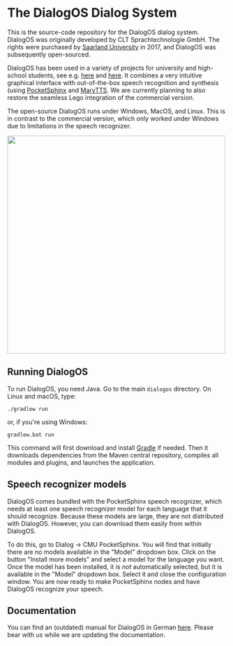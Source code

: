# The DialogOS Dialog System

This is the source-code repository for the DialogOS dialog system. DialogOS was originally developed by CLT Sprachtechnologie GmbH. The rights were purchased by [Saarland University](https://www.uni-saarland.de/) in 2017, and DialogOS was subsequently open-sourced.

DialogOS has been used in a variety of projects for university and high-school students, see e.g. [here](http://www.debacher.de/wiki/DialogOS) and [here](http://www.coli.uni-saarland.de/courses/lego-04/). It combines a very intuitive graphical interface with out-of-the-box speech recognition and synthesis (using [PocketSphinx](https://github.com/cmusphinx/pocketsphinx) and [MaryTTS](http://mary.dfki.de/). We are currently planning to also restore the seamless Lego integration of the commercial version.

The open-source DialogOS runs under Windows, MacOS, and Linux. This is in contrast to the commercial version, which only worked under Windows due to limitations in the speech recognizer.

<img src="http://deacademic.com/pictures/dewiki/68/DialogOS.jpg" width="500" />


## Running DialogOS

To run DialogOS, you need Java. Go to the main `dialogos` directory. On Linux and macOS, type:

```
./gradlew run
```

or, if you're using Windows:

```
gradlew.bat run
```

This command will first download and install [Gradle](http://gradle.org) if needed. Then it downloads dependencies from the Maven central repository, compiles all modules and plugins, and launches the application.


## Speech recognizer models

DialogOS comes bundled with the PocketSphinx speech recognizer, which needs at least one speech recognizer model for each language that it should recognize. Because these models are large, they are not distributed with DialogOS. However, you can download them easily from within DialogOS.

To do this, go to Dialog -> CMU PocketSphinx. You will find that initially there are no models available in the "Model" dropdown box. Click on the button "Install more models" and select a model for the language you want. Once the model has been installed, it is _not_ automatically selected, but it is available in the "Model" dropdown box. Select it and close the configuration window. You are now ready to make PocketSphinx nodes and have DialogOS recognize your speech.

## Documentation

You can find an (outdated) manual for DialogOS in German [here](http://www.coli.uni-saarland.de/courses/pd/dialogos/Handbuch.pdf). Please bear with us while we are updating the documentation.
